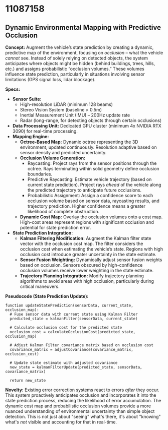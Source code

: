 # 11087158

## Dynamic Environmental Mapping with Predictive Occlusion

**Concept:** Augment the vehicle’s state prediction by creating a dynamic, predictive map of the environment, focusing on *occlusion* – what the vehicle *cannot* see. Instead of solely relying on detected objects, the system anticipates where objects might be hidden (behind buildings, trees, hills, etc.) and assigns probabilistic “occlusion volumes.” These volumes influence state prediction, particularly in situations involving sensor limitations (GPS signal loss, lidar blockage).

**Specs:**

*   **Sensor Suite:**
    *   High-resolution LiDAR (minimum 128 beams)
    *   Stereo Vision System (baseline > 0.5m)
    *   Inertial Measurement Unit (IMU) – 200Hz update rate
    *   Radar (long-range, for detecting objects through certain occlusions)
*   **Data Processing Unit:**  Dedicated GPU cluster (minimum 4x NVIDIA RTX 3090) for real-time processing.
*   **Mapping Engine:**
    *   **Octree-Based Map:**  Dynamic octree representing the 3D environment, updated continuously.  Resolution adaptive based on sensor density and predicted uncertainty.
    *   **Occlusion Volume Generation:**
        *   Raycasting: Project rays from the sensor positions through the octree.  Rays terminating within solid geometry define occlusion boundaries.
        *   Predictive Raycasting:  Estimate vehicle trajectory (based on current state prediction).  Project rays *ahead* of the vehicle along the predicted trajectory to anticipate future occlusions.
        *   Probabilistic Assignment:  Assign a confidence score to each occlusion volume based on sensor data, raycasting results, and trajectory prediction.  Higher confidence means a greater likelihood of complete obstruction.
    *   **Dynamic Cost Map:**  Overlay the occlusion volumes onto a cost map.  High-cost areas represent regions with significant occlusion and potential for state prediction error.
*   **State Prediction Integration:**
    *   **Kalman Filtering Modification:**  Augment the Kalman filter state vector with the occlusion cost map. The filter considers the occlusion cost when estimating the vehicle’s state.  Regions with high occlusion cost introduce greater uncertainty in the state estimate.
    *   **Sensor Fusion Weighting:** Dynamically adjust sensor fusion weights based on occlusion. Sensors obscured by high-confidence occlusion volumes receive lower weighting in the state estimate.
    *   **Trajectory Planning Integration:**  Modify trajectory planning algorithms to avoid areas with high occlusion, particularly during critical maneuvers.

**Pseudocode (State Prediction Update):**

```
function updateStatePrediction(sensorData, current_state, occlusion_map):
  # Fuse sensor data with current state using Kalman Filter
  predicted_state = kalmanFilter(sensorData, current_state)

  # Calculate occlusion cost for the predicted state
  occlusion_cost = calculateOcclusionCost(predicted_state, occlusion_map)

  # Adjust Kalman Filter covariance matrix based on occlusion cost
  covariance_matrix = adjustCovariance(covariance_matrix, occlusion_cost)

  # Update state estimate with adjusted covariance
  new_state = kalmanFilterUpdate(predicted_state, sensorData, covariance_matrix)

  return new_state
```

**Novelty:** Existing error correction systems react to errors *after* they occur. This system proactively anticipates occlusion and incorporates it into the state prediction process, reducing the likelihood of error accumulation. The dynamic cost map and probabilistic occlusion volumes provide a more nuanced understanding of environmental uncertainty than simple object detection. This is not just about "seeing" what's there, it's about "knowing" what's *not* visible and accounting for that in real-time.